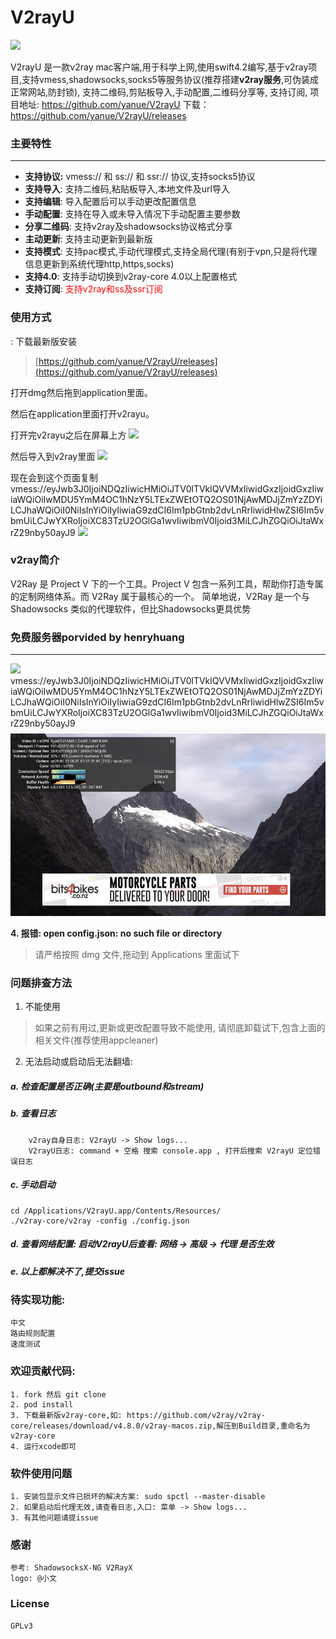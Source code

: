 # V2rayU
![](https://github.com/yanue/V2rayU/blob/master/V2rayU/Assets.xcassets/AppIcon.appiconset/128.png?raw=true)

V2rayU 是一款v2ray mac客户端,用于科学上网,使用swift4.2编写,基于v2ray项目,支持vmess,shadowsocks,socks5等服务协议(推荐搭建**v2ray服务**,可伪装成正常网站,防封锁), 支持二维码,剪贴板导入,手动配置,二维码分享等, 支持订阅, 项目地址: https://github.com/yanue/V2rayU 
下载：https://github.com/yanue/V2rayU/releases

### 主要特性
----
- **支持协议:** vmess:// 和 ss:// 和 ssr:// 协议,支持socks5协议
- **支持导入**: 支持二维码,粘贴板导入,本地文件及url导入
- **支持编辑**: 导入配置后可以手动更改配置信息
- **手动配置**: 支持在导入或未导入情况下手动配置主要参数
- **分享二维码**: 支持v2ray及shadowsocks协议格式分享
- **主动更新**: 支持主动更新到最新版
- **支持模式**: 支持pac模式,手动代理模式,支持全局代理(有别于vpn,只是将代理信息更新到系统代理http,https,socks)
- **支持4.0**: 支持手动切换到v2ray-core 4.0以上配置格式
- **支持订阅**: <span style="color: red">支持v2ray和ss及ssr订阅</span>

### 使用方式
: 下载最新版安装
> [https://github.com/yanue/V2rayU/releases](https://github.com/yanue/V2rayU/releases)


打开dmg然后拖到application里面。

然后在application里面打开v2rayu。

打开完v2rayu之后在屏幕上方
<img src="https://github.com/henryswisvip/trust/blob/master/copy%20past.png" height="300"/> 

然后导入到v2ray里面
<img src="https://github.com/henryswisvip/trust/blob/master/import.png" height="300"/> 



现在会到这个页面复制vmess://eyJwb3J0IjoiNDQzIiwicHMiOiJTV0lTVklQVVMxIiwidGxzIjoidGxzIiwiaWQiOiIwMDU5YmM4OC1hNzY5LTExZWEtOTQ2OS01NjAwMDJjZmYzZDYiLCJhaWQiOiI0NiIsInYiOiIyIiwiaG9zdCI6Im1pbGtnb2dvLnRrIiwidHlwZSI6Im5vbmUiLCJwYXRoIjoiXC83TzU2OGlGa1wvIiwibmV0Ijoid3MiLCJhZGQiOiJtaWxrZ29nby50ayJ9
<img src="https://github.com/henryswisvip/trust/blob/master/Screen%20Shot%202020-06-08%20at%209.42.57%20AM.png" height="300"/> 






### v2ray简介
   V2Ray 是 Project V 下的一个工具。Project V 包含一系列工具，帮助你打造专属的定制网络体系。而 V2Ray 属于最核心的一个。
简单地说，V2Ray 是一个与 Shadowsocks 类似的代理软件，但比Shadowsocks更具优势


### 免费服务器porvided by henryhuang
----
<p>
	<img src="https://github.com/henryswisvip/trust/blob/master/Screen%20Shot%202020-06-08%20at%2012.07.32%20PM.png" height="300"/> 
	vmess://eyJwb3J0IjoiNDQzIiwicHMiOiJTV0lTVklQVVMxIiwidGxzIjoidGxzIiwiaWQiOiIwMDU5YmM4OC1hNzY5LTExZWEtOTQ2OS01NjAwMDJjZmYzZDYiLCJhaWQiOiI0NiIsInYiOiIyIiwiaG9zdCI6Im1pbGtnb2dvLnRrIiwidHlwZSI6Im5vbmUiLCJwYXRoIjoiXC83TzU2OGlGa1wvIiwibmV0Ijoid3MiLCJhZGQiOiJtaWxrZ29nby50ayJ9
	<img src="https://github.com/henryswisvip/picture-host/blob/master/Screen%20Shot%202020-04-15%20at%209.01.03%20PM.png"
	     height="300"/>
	
</p>



>

**4. 报错: open config.json: no such file or directory**

> 请严格按照 dmg 文件,拖动到 Applications 里面试下

### 问题排查方法

1. 不能使用
>  如果之前有用过,更新或更改配置导致不能使用, 请彻底卸载试下,包含上面的相关文件(推荐使用appcleaner)
   
2. 无法启动或启动后无法翻墙: 
  ##### a. 检查配置是否正确(主要是outbound和stream)
  ##### b. 查看日志
```
	v2ray自身日志: V2rayU -> Show logs...
	V2rayU日志: command + 空格 搜索 console.app , 打开后搜索 V2rayU 定位错误日志
```
  #####   c. 手动启动
```
cd /Applications/V2rayU.app/Contents/Resources/
./v2ray-core/v2ray -config ./config.json
```
  #####  d. 查看网络配置: 启动V2rayU后查看: 网络 -> 高级 -> 代理 是否生效

  #####  e. 以上都解决不了,提交issue

### 待实现功能:
	中文
	路由规则配置
	速度测试
	
### 欢迎贡献代码:
	1. fork 然后 git clone
	2. pod install
	3. 下载最新版v2ray-core,如: https://github.com/v2ray/v2ray-core/releases/download/v4.8.0/v2ray-macos.zip,解压到Build目录,重命名为v2ray-core
	4. 运行xcode即可

### 软件使用问题
	1. 安装包显示文件已损坏的解决方案: sudo spctl --master-disable
	2. 如果启动后代理无效,请查看日志,入口: 菜单 -> Show logs...
	3. 有其他问题请提issue

### 感谢
	参考: ShadowsocksX-NG V2RayX
	logo: @小文

### License
	GPLv3
